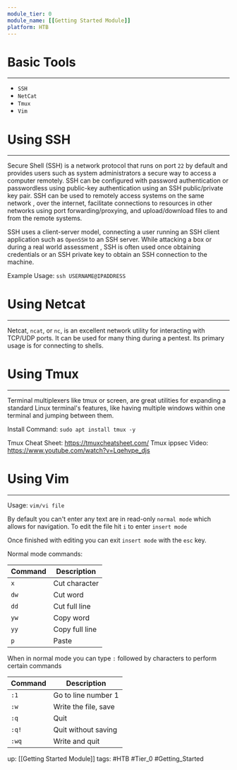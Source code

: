 ```yaml
---
module_tier: 0
module_name: [[Getting Started Module]]
platform: HTB
---
```

# Basic Tools
---
- `SSH`
- `NetCat`
- `Tmux`	
- `Vim`

# Using SSH
---
Secure Shell (SSH) is a network protocol that runs on port `22` by default and provides users such as system administrators a secure way to access a computer remotely. SSH can be configured with password authentication or passwordless using public-key authentication using an SSH public/private key pair. SSH can be used to remotely access systems on the same network , over the internet, facilitate connections to resources in other networks using port forwarding/proxying, and upload/download files to and from the remote systems.

SSH uses a client-server model, connecting a user running an SSH client application such as `OpenSSH` to an SSH server. While attacking a box or during a real world assessment , SSH is often used once obtaining credentials or an SSH private key to obtain an SSH connection to the machine.

Example Usage:
`ssh USERNAME@IPADDRESS`

# Using Netcat
---
Netcat, `ncat`, or `nc`, is an excellent network utility for interacting with TCP/UDP ports. It can be used for many thing during a pentest. Its primary usage is for connecting to shells. 

# Using Tmux
---
Terminal multiplexers like tmux or screen, are great utilities for expanding a standard Linux terminal's features, like having multiple windows within one terminal and jumping between them.

Install Command:
`sudo apt install tmux -y`

Tmux Cheat Sheet: https://tmuxcheatsheet.com/
Tmux ippsec Video: https://www.youtube.com/watch?v=Lqehvpe_djs

# Using Vim
---
Usage: 
`vim/vi file`

By default you can't enter any text are in read-only `normal mode` which allows for navigation. To edit the file hit `i` to enter `insert mode` 

Once finished with editing you can exit `insert mode` with the `esc` key.

Normal mode commands:

| Command | Description    |
| ------- | -------------- |
| `x`     | Cut character  |
| `dw`    | Cut word       |
| `dd`    | Cut full line  |
| `yw`    | Copy word      |
| `yy`    | Copy full line |
| `p`     | Paste          | 

When in normal mode you can type `:` followed by characters to perform certain commands

| Command | Description          |
| ------- | -------------------- |
| `:1`    | Go to line number 1  |
| `:w`    | Write the file, save |
| `:q`    | Quit                 |
| `:q!`   | Quit without saving  |
| `:wq`   | Write and quit       | 

up: [[Getting Started Module]]
tags: #HTB #Tier_0 #Getting_Started 